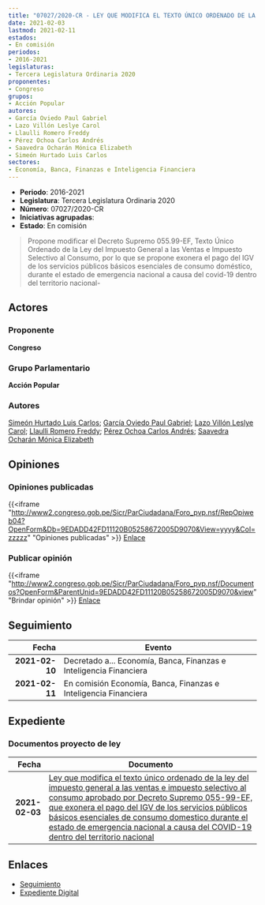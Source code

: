 ```yaml
---
title: "07027/2020-CR - LEY QUE MODIFICA EL TEXTO ÚNICO ORDENADO DE LA LEY DEL IMPUESTO GENERAL A LA VENTAS E IMPUESTO SELECTIVO AL CONSUMO APROBADO POR DECRETO SUPREMO 055-99-EFE, QUE EXONERA EL PAGO DEL IGV DE LOS SERVICIOS PÚBLICOS BÁSICOS ESENCIALES DE CONSUMO DOMÉSTICO, DURANTE EL ESTADO DE EMERGENCIA NACIONAL A CAISA DEL COVID-19 DENTRO DEL TERRITORIO NACIONAL"
date: 2021-02-03
lastmod: 2021-02-11
estados:
- En comisión
periodos:
- 2016-2021
legislaturas:
- Tercera Legislatura Ordinaria 2020
proponentes:
- Congreso
grupos:
- Acción Popular
autores:
- García Oviedo Paul Gabriel
- Lazo Villón Leslye Carol
- Llaulli Romero Freddy
- Pérez Ochoa Carlos Andrés
- Saavedra Ocharán Mónica Elizabeth
- Simeón Hurtado Luis Carlos
sectores:
- Economía, Banca, Finanzas e Inteligencia Financiera
---
```

- **Periodo**: 2016-2021
- **Legislatura**: Tercera Legislatura Ordinaria 2020
- **Número**: 07027/2020-CR
- **Iniciativas agrupadas**: 
- **Estado**: En comisión

> Propone modificar el Decreto Supremo 055.99-EF, Texto Único Ordenado de la Ley del Impuesto General a las Ventas e Impuesto Selectivo al Consumo, por lo que se propone exonera el pago del IGV de los servicios públicos básicos esenciales de consumo doméstico, durante el estado de emergencia nacional a causa del covid-19 dentro del territorio nacional-


## Actores

### Proponente

**Congreso**

### Grupo Parlamentario

**Acción Popular**

### Autores

[Simeón Hurtado Luis Carlos](mailto:mailto:lsimeon@congreso.gob.pe); [García Oviedo Paul Gabriel](mailto:mailto:pgarcia@congreso.gob.pe); [Lazo Villón Leslye Carol](mailto:mailto:llazo@congreso.gob.pe); [Llaulli Romero Freddy](mailto:mailto:fllaulli@congreso.gob.pe); [Pérez Ochoa Carlos Andrés](mailto:mailto:cperezo@congreso.gob.pe); [Saavedra Ocharán Mónica Elizabeth](mailto:mailto:msaavedra@congreso.gob.pe)

## Opiniones

### Opiniones publicadas

{{<iframe "http://www2.congreso.gob.pe/Sicr/ParCiudadana/Foro_pvp.nsf/RepOpiweb04?OpenForm&Db=9EDADD42FD11120B05258672005D9070&View=yyyy&Col=zzzzz" "Opiniones publicadas" >}}
[Enlace](http://www2.congreso.gob.pe/Sicr/ParCiudadana/Foro_pvp.nsf/RepOpiweb04?OpenForm&Db=9EDADD42FD11120B05258672005D9070&View=yyyy&Col=zzzzz)

### Publicar opinión

{{<iframe "http://www2.congreso.gob.pe/Sicr/ParCiudadana/Foro_pvp.nsf/Documentos?OpenForm&ParentUnid=9EDADD42FD11120B05258672005D9070&view" "Brindar opinión" >}}
[Enlace](http://www2.congreso.gob.pe/Sicr/ParCiudadana/Foro_pvp.nsf/Documentos?OpenForm&ParentUnid=9EDADD42FD11120B05258672005D9070&view)


## Seguimiento

| Fecha | Evento |
|------:|--------|
| **2021-02-10** | Decretado a... Economía, Banca, Finanzas e Inteligencia Financiera |
| **2021-02-11** | En comisión Economía, Banca, Finanzas e Inteligencia Financiera |

## Expediente

### Documentos proyecto de ley

| Fecha | Documento |
|------:|-----------|
| **2021-02-03** | [Ley que modifica el texto único ordenado de la ley del impuesto general a las ventas e impuesto selectivo al consumo aprobado por Decreto Supremo 055-99-EF, que exonera el pago del IGV de los servicios públicos básicos esenciales de consumo domestico durante el estado de emergencia nacional a causa del COVID-19 dentro del territorio nacional](https://leyes.congreso.gob.pe/Documentos/2016_2021/Proyectos_de_Ley_y_de_Resoluciones_Legislativas/PL07027-20210203.pdf) |

## Enlaces

- [Seguimiento](http://www2.congreso.gob.pe/Sicr/TraDocEstProc/CLProLey2016.nsf/f7fff46988ca05b1052578e100829cc7/e90197dc0b7211bc05258672008120f9?OpenDocument)
- [Expediente Digital](http://www2.congreso.gob.pe/Sicr/TraDocEstProc/Expvirt_2011.nsf/visbusqptramdoc1621/07027?opendocument)

